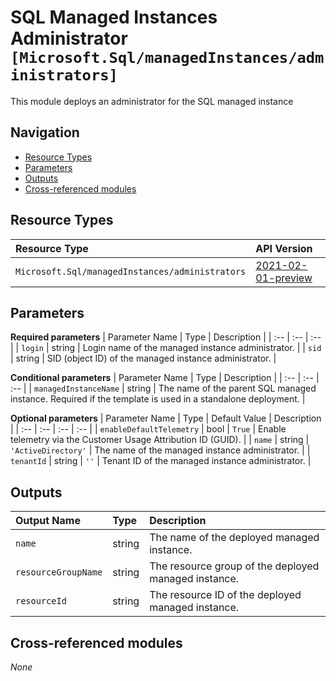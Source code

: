 # SQL Managed Instances Administrator `[Microsoft.Sql/managedInstances/administrators]`

This module deploys an administrator for the SQL managed instance

## Navigation

- [Resource Types](#Resource-Types)
- [Parameters](#Parameters)
- [Outputs](#Outputs)
- [Cross-referenced modules](#Cross-referenced-modules)

## Resource Types

| Resource Type | API Version |
| :-- | :-- |
| `Microsoft.Sql/managedInstances/administrators` | [2021-02-01-preview](https://docs.microsoft.com/en-us/azure/templates/Microsoft.Sql/2021-02-01-preview/managedInstances/administrators) |

## Parameters

**Required parameters**
| Parameter Name | Type | Description |
| :-- | :-- | :-- |
| `login` | string | Login name of the managed instance administrator. |
| `sid` | string | SID (object ID) of the managed instance administrator. |

**Conditional parameters**
| Parameter Name | Type | Description |
| :-- | :-- | :-- |
| `managedInstanceName` | string | The name of the parent SQL managed instance. Required if the template is used in a standalone deployment. |

**Optional parameters**
| Parameter Name | Type | Default Value | Description |
| :-- | :-- | :-- | :-- |
| `enableDefaultTelemetry` | bool | `True` | Enable telemetry via the Customer Usage Attribution ID (GUID). |
| `name` | string | `'ActiveDirectory'` | The name of the managed instance administrator. |
| `tenantId` | string | `''` | Tenant ID of the managed instance administrator. |


## Outputs

| Output Name | Type | Description |
| :-- | :-- | :-- |
| `name` | string | The name of the deployed managed instance. |
| `resourceGroupName` | string | The resource group of the deployed managed instance. |
| `resourceId` | string | The resource ID of the deployed managed instance. |

## Cross-referenced modules

_None_
